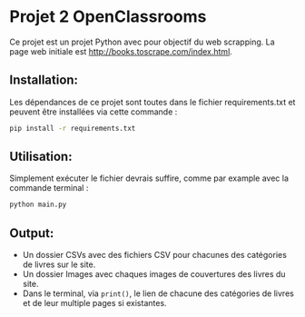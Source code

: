 
# Projet 2 OpenClassrooms
Ce projet est un projet Python avec pour objectif du web scrapping. La page web initiale est http://books.toscrape.com/index.html.
## Installation:
Les dépendances de ce projet sont toutes dans le fichier requirements.txt et peuvent être installées via cette commande :
````bash
pip install -r requirements.txt
````
## Utilisation:
Simplement exécuter le fichier devrais suffire, comme par example avec la commande terminal :
```bash
python main.py
```
## Output:
- Un dossier CSVs avec des fichiers CSV pour chacunes des catégories de livres sur le site.
- Un dossier Images avec chaques images de couvertures des livres du site.
- Dans le terminal, via `print()`, le lien de chacune des catégories de livres et de leur multiple pages si existantes.